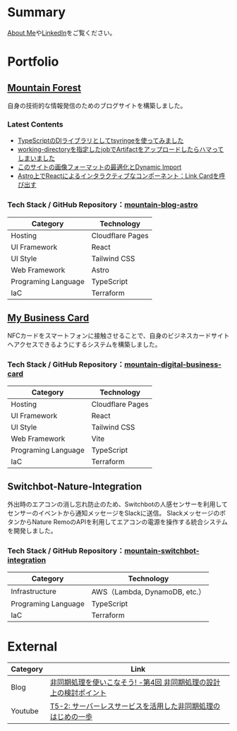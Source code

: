 # Summary
[About Me](https://mountain-forest-blog.pages.dev/about/)や[LinkedIn](https://www.linkedin.com/in/yuta-yamamori-786883175/)をご覧ください。

# Portfolio

## [Mountain Forest](https://mountain-forest-blog.pages.dev/)

自身の技術的な情報発信のためのブログサイトを構築しました。

### Latest Contents

* [TypeScriptのDIライブラリとしてtsyringeを使ってみました](https://mountain-forest-blog.pages.dev/blog/use-tsyringe-for-dependency-injection/)
* [working-directoryを指定したjobでArtifactをアップロードしたらハマってしまいました](https://mountain-forest-blog.pages.dev/blog/artifact-between-each-jobs-github-actions/)
* [このサイトの画像フォーマットの最適化とDynamic Import](https://mountain-forest-blog.pages.dev/blog/optimize-image-format-in-astro/)
* [Astro上でReactによるインタラクティブなコンポーネント：Link Cardを呼び出す](https://mountain-forest-blog.pages.dev/blog/call-interactive-react-component-on-astro/)

### Tech Stack / GitHub Repository：[mountain-blog-astro](https://github.com/9yamamo9/mountain-blog-astro)

| Category            | Technology       |
|---------------------|------------------|
| Hosting             | Cloudflare Pages |
| UI Framework        | React            |
| UI Style            | Tailwind CSS     |
| Web Framework       | Astro            |
| Programing Language | TypeScript       |
| IaC                 | Terraform        |

## [My Business Card](https://mountain-digital-business-card.pages.dev/#66F207CE-83AC-4568-B3CB-971CB770E12E)

NFCカードをスマートフォンに接触させることで、自身のビジネスカードサイトへアクセスできるようにするシステムを構築しました。

### Tech Stack / GitHub Repository：[mountain-digital-business-card](https://github.com/9yamamo9/mountain-digital-business-card)

| Category            | Technology       |
|---------------------|------------------|
| Hosting             | Cloudflare Pages |
| UI Framework        | React            |
| UI Style            | Tailwind CSS     |
| Web Framework       | Vite             |
| Programing Language | TypeScript       |
| IaC                 | Terraform        |

## Switchbot-Nature-Integration

外出時のエアコンの消し忘れ防止のため、Switchbotの人感センサーを利用してセンサーのイベントから通知メッセージをSlackに送信。
SlackメッセージのボタンからNature RemoのAPIを利用してエアコンの電源を操作する統合システムを開発しました。

### Tech Stack / GitHub Repository：[mountain-switchbot-integration](https://github.com/9yamamo9/mountain-switchbot-integration)

| Category            | Technology                  |
|---------------------|-----------------------------|
| Infrastructure      | AWS（Lambda, DynamoDB, etc.） |
| Programing Language | TypeScript                  |
| IaC                 | Terraform                   |

# External

| Category | Link                                                                                                                                           |
|----------|------------------------------------------------------------------------------------------------------------------------------------------------|
| Blog     | [非同期処理を使いこなそう! -第4回 非同期処理の設計上の検討ポイント](https://aws.amazon.com/jp/builders-flash/202209/master-asynchronous-execution-04/?awsf.filter-name=*all) |
| Youtube  | [T5-2: サーバーレスサービスを活用した非同期処理のはじめの一歩](https://www.youtube.com/watch?v=i7msA8Iq4j4)                                                               |
